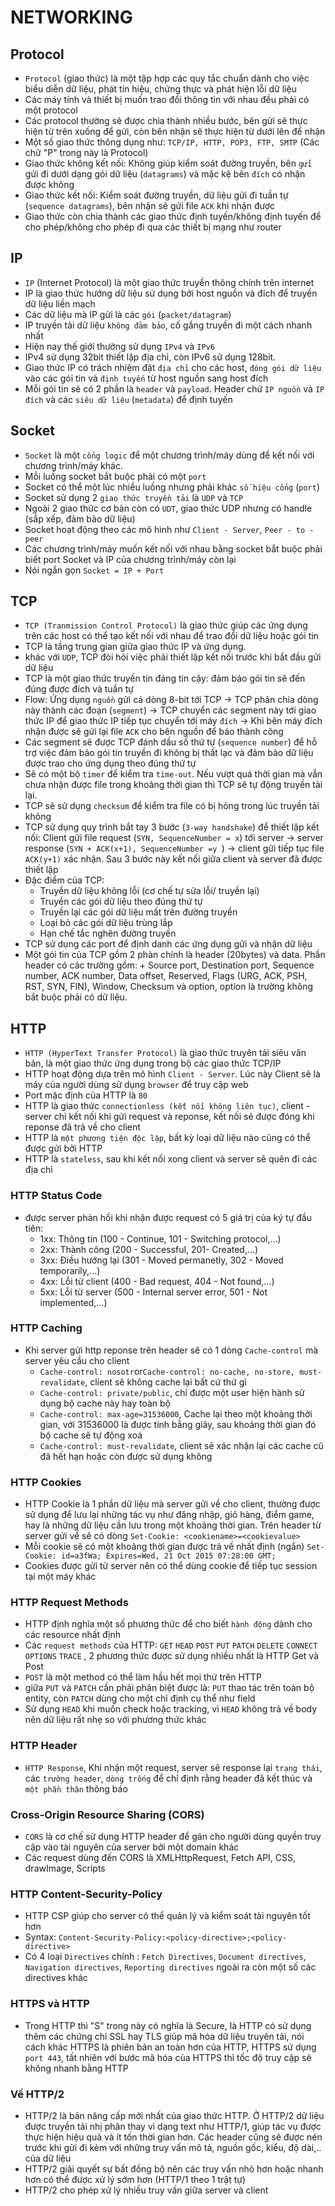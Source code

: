 NETWORKING
===========
Protocol
-------------
- `Protocol` (giao thức) là một tập hợp các quy tắc chuẩn dành cho việc biểu diễn dữ liệu, phát tín hiệu, chứng thực và phát hiện lỗi dữ liệu
- Các máy tính và thiết bị muốn trao đổi thông tin với nhau đều phải có một protocol
- Các protocol thường sẽ được chia thành nhiều bước, bên gửi sẽ thực hiện từ trên xuống để gửi,
còn bên nhận sẽ thực hiện từ dưới lên để nhận
- Một số giao thức thông dụng như: `TCP/IP, HTTP, POP3, FTP, SMTP` (Các chữ "P" trong này là Protocol)
- Giao thức không kết nối: Không giúp kiểm soát đường truyền, bên `gửi` gửi đi dưới dạng gói dữ liệu (`datagrams`) và mặc kệ bên `đích` có nhận được không
- Giao thức kết nối: Kiểm soát đường truyền, dữ liệu gửi đi tuần tự (`sequence datagrams`), bên nhận sẽ gửi file `ACK` khi nhận được
- Giao thức còn chia thành các giao thức định tuyến/không định tuyến để cho phép/không cho phép đi qua các thiết bị mạng như router

IP
--------
- `IP` (Internet Protocol) là một giao thức truyền thông chính trên internet 
- IP là giao thức hướng dữ liệu sử dụng bởi host nguồn và đích để truyền dữ liệu liền mạch
- Các dữ liệu mà IP gửi là các `gói` (`packet/datagram`)
- IP truyền tải dữ liệu `không đảm bảo`, cố gắng truyền đi một cách nhanh nhất
- Hiện nay thế giới thường sử dụng `IPv4` và `IPv6`
- IPv4 sử dụng 32bit thiết lập địa chỉ, còn IPv6 sử dụng 128bit. 
- Giao thức IP có trách nhiệm đặt `địa chỉ` cho các host, `đóng gói dữ liệu` vào các gói tin và `định tuyến` từ host nguồn sang host đích
- Mỗi gói tin sẽ có 2 phần là `header` và `payload`. Header chứ `IP nguồn` và `IP đích` và các `siêu dữ liệu` (`metadata`) để định tuyến

Socket
--------
- `Socket` là một `cổng logic` để một chương trình/máy dùng để kết nối với chương trình/máy khác.
- Mỗi luồng socket bắt buộc phải có một `port` 
- Socket có thể một lúc nhiều luồng nhưng phải khác `số hiệu cổng` (`port`)
- Socket sử dụng 2 `giao thức truyền tải` là `UDP` và `TCP`
- Ngoài 2 giao thức cơ bản còn có `UDT`, giao thức UDP nhưng có handle (sắp xếp, đảm bảo dữ liệu)
- Socket hoạt động theo các mô hình như `Client - Server`, `Peer - to - peer`
- Các chương trình/máy muốn kết nối với nhau bằng socket bắt buộc phải biết port Socket và IP của chương trình/máy còn lại
- Nói ngắn gọn `Socket = IP + Port`

TCP
---------
- `TCP (Tranmission Control Protocol)` là giao thức giúp các ứng dụng trên các host có thể tạo kết nối với nhau để trao đổi dữ liệu hoặc gói tin
- TCP là tầng trung gian giữa giao thức IP và ứng dụng.
- khác với `UDP`, TCP đòi hỏi việc phải thiết lập kết nối trước khi bắt đầu gửi dữ liệu 
- TCP là một giao thức truyền tin đáng tin cậy: đảm bảo gói tin sẽ đến đúng được đích và tuần tự
- Flow: Ứng dụng `nguồn` gửi cá dòng 8-bit tới TCP -> TCP phân chia dòng này thành các đoạn (`segment`) -> TCP chuyển các segment này tới giao thức IP để  giao thức IP tiếp tục chuyển tới máy `đích` -> Khi bên máy đích nhận được sẽ gửi lại file `ACK` cho bên nguồn để báo thành công
- Các segment sẽ được TCP đánh dấu số thứ tự (`sequence number`) để hỗ trợ việc đảm bảo gói tin truyền đi không bị thất lạc và đảm bảo dữ liệu được trao cho ứng dụng theo đúng thứ tự
- Sẽ có một bộ `timer` để kiểm tra `time-out`. Nếu vượt quá thời gian mà vẫn chưa nhận được file trong khoảng thời gian thì TCP sẽ tự động truyền tải lại.
- TCP sẽ sử dụng `checksum` để kiểm tra file có bị hỏng trong lúc truyền tải không
- TCP sử dụng quy trình bắt tay 3 bước (`3-way handshake`) để thiết lập kết nối: Client gửi file request (`SYN, SequenceNumber = x`) tới server -> server response (`SYN + ACK(x+1), SequenceNumber =y `) -> client gửi tiếp tục file `ACK(y+1)` xác nhận. Sau 3 bước này kết nối giữa client và server đã được thiết lập 
- Đặc điểm của TCP:
	+ Truyền dữ liệu không lỗi (cơ chế tự sửa lỗi/ truyền lại)
	+ Truyền các gói dữ liệu theo đúng thứ tự 
	+ Truyền lại các gói dữ liệu mất trên đường truyền
	+ Loại bỏ các gói dữ liệu trùng lắp
	+ Hạn chế tắc nghẽn đường truyền
- TCP sử dụng các port để định danh các ứng dụng gửi và nhận dữ liệu 
- Một gói tin của TCP gồm 2 phàn chính là header (20bytes) và data. Phần header có các trường gồm: 	+ Source port, Destination port, Sequence number, ACK number, Data offset, Reserved, Flags (URG, ACK, PSH, RST, SYN, FIN), Window, Checksum và option, option là trường không bắt buộc phải có dữ liệu.

HTTP
------------
- `HTTP (HyperText Transfer Protocol)` là giao thức truyên tải siêu văn bản, là một giao thức ứng dụng trong bộ các giao thức TCP/IP
- HTTP hoạt động dựa trên mô hình `Client - Server`. Lúc này Client sẽ là máy của người dùng sử dụng `browser` để truy cập web
- Port mặc định của HTTP là `80`
- HTTP là giao thức `connectionless (kết nối không liên tục)`, client - server chỉ kết nối khi gửi request và reponse, kết nối sẽ được đóng khi reponse đã trả về cho client
- HTTP là `một phương tiện độc lập`, bất kỳ loại dữ liệu nào cũng có thể được gửi bởi HTTP
- HTTP là `stateless`, sau khi kết nối xong client và server sẽ quên đi các địa chỉ
### HTTP Status Code
- được server phản hồi khi nhận được request có 5 giá trị của ký tự đầu tiên:
	+ 1xx: Thông tin (100 - Continue, 101 - Switching protocol,...)
	+ 2xx: Thành công (200 - Successful, 201- Created,...)
	+ 3xx: Điều hướng lại (301 - Moved permanetly, 302 - Moved temporarily,...)
	+ 4xx: Lỗi từ client (400 - Bad request, 404 - Not found,...)
	+ 5xx: Lỗi từ server (500 - Internal server error, 501 - Not implemented,...)
### HTTP Caching
- Khi server gửi http reponse trên header sẽ có 1 dòng `Cache-control` mà server yêu cầu cho client
	+ `Cache-control: nosotr`or`Cache-control: no-cache, no-store, must-revalidate`, client sẽ không cache lại bất cứ thứ gì
	+ `Cache-control: private/public`, chỉ được một user hiện hành sử dụng bộ cache này hay toàn bộ
	+ `Cache-control: max-age=31536000`, Cache lại theo một khoảng thời gian, với 31536000 là được tính bằng giây, sau khoảng thời gian đó bộ cache sẽ tự động xoá
	+ `Cache-control: must-revalidate`, client sẽ xác nhận lại các cache cũ đã hết hạn hoặc còn được sử dụng không 
### HTTP Cookies 
- HTTP Cookie là 1 phần dữ liệu mà server gửi về cho client, thường được sử dụng để lưu lại những tác vụ như đăng nhập, giỏ hàng, điểm game, hay là những dữ liệu cần lưu trong một khoảng thời gian. Trên header từ server gửi về sẽ có dòng `Set-Cookie: <cookiename>=<cookievalue>`
- Mỗi cookie sẽ có một khoảng thời gian được trả về nhất định (ngắn) `Set-Cookie: id=a3fWa; Expires=Wed, 21 Oct 2015 07:28:00 GMT;`
- Cookies được gửi từ server nên có thể dùng cookie để tiếp tục session tại một máy khác
### HTTP Request Methods
- HTTP định nghĩa một số phương thức để cho biết `hành động` dành cho các resource nhất định
- Các `request methods` của HTTP: `GET` `HEAD` `POST` `PUT` `PATCH` `DELETE` `CONNECT` `OPTIONS` `TRACE` , 2 phương thức được sử dụng nhiều nhất là HTTP Get và Post
- `POST` là một method có thể làm hầu hết mọi thứ trên HTTP
- giữa `PUT` và `PATCH` cần phải phân biệt được là: `PUT` thao tác trên toàn bộ entity, còn `PATCH` dùng cho một chỉ định cụ thể như field
- Sử dụng `HEAD` khi muốn check hoặc tracking, vì `HEAD` không trả về body nên dữ liệu rất nhẹ so với phương thức khác
### HTTP Header
- `HTTP Response`, Khi nhận một request, server sẽ response lại `trạng thái`, các `trường header`, `dòng trống` để chỉ định rằng header đã kết thúc và `một phần thân` thông báo 
### Cross-Origin Resource Sharing (CORS)
- `CORS` là cơ chế sử dụng HTTP header để gán cho người dùng quyền truy cập vào tài nguyên của server bởi một domain khác
- Các request dùng đến CORS là XMLHttpRequest, Fetch API, CSS, drawImage, Scripts 
### HTTP Content-Security-Policy
- HTTP CSP giúp cho server có thể quản lý và kiểm soát tài nguyên tốt hơn
- Syntax: `Content-Security-Policy:<policy-directive>;<policy-directive>`
- Có 4 loại `Directives` chính : `Fetch Directives`, `Document directives`, `Navigation directives`, `Reporting directives` ngoài ra còn một số các directives khác
### HTTPS và HTTP
- Trong HTTP thì "S" trong này có nghĩa là Secure, là HTTP có sử dụng thêm các chứng chỉ SSL hay TLS giúp mã hóa dữ liệu truyên tải, nói cách khác HTTPS là phiên bản an toàn hơn của HTTP, HTTPS sử dụng `port 443`, tất nhiên với bước mã hóa của HTTPS thì tốc độ truy cập sẽ không nhanh bằng HTTP
### Về HTTP/2
- HTTP/2 là bản nâng cấp mới nhất của giao thức HTTP. Ở HTTP/2 dữ liệu được truyền tải nhị phân thay vì dạng text như HTTP/1, giúp tác vụ được thực hiện hiệu quả và ít tốn thời gian hơn. Các header cũng sẽ được nén trước khi gửi đi kèm với những truy vấn mô tả, nguồn gốc, kiểu, độ dài,.. của dữ liệu
- HTTP/2 giải quyết sự bất đồng bộ nên các truy vấn nhỏ hơn hoặc nhanh hơn có thể được xử lý sớm hơn (HTTP/1 theo 1 trật tự)
- HTTP/2 cho phép xử lý nhiều truy vấn giữa server và client

